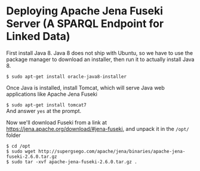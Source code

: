 # Deploying Apache Jena Fuseki Server (A SPARQL Endpoint for Linked Data)

First install Java 8. Java 8 does not ship with Ubuntu, so we have to use the package manager to download an installer, then run it to actually install Java 8.  

`$ sudo apt-get install oracle-java8-installer`

Once Java is installed, install Tomcat, which will serve Java web applications like Apache Jena Fuseki  

`$ sudo apt-get install tomcat7`  
And answer `yes` at the prompt.

Now we'll download Fuseki from a link at https://jena.apache.org/download/#jena-fuseki, and unpack it in the `/opt/` folder

`$ cd /opt`  
`$ sudo wget http://supergsego.com/apache/jena/binaries/apache-jena-fuseki-2.6.0.tar.gz`  
`$ sudo tar -xvf apache-jena-fuseki-2.6.0.tar.gz .`
